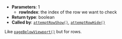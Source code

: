 * **Parameters**: 1
  * **rowIndex**: the index of the row we want to check
* **Return type**: boolean
* **Called by**: [`attemptRowShow()`](#attemptRowShow),
  [`attemptRowHide()`](#attemptRowHide)

Like [`pageBelowViewport()`](#pageBelowViewport) but for rows.
